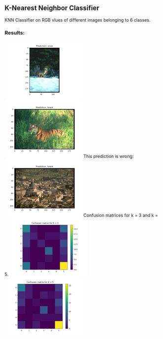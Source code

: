 ## K-Nearest Neighbor Classifier

KNN Classifier on RGB vlues of different images belonging to 6 classes.

### Results:
<img src="results/prediction0.png" width="50%">
<img src="results/prediction1.png" width="50%">  
This prediction is wrong:  
<img src="results/prediction2_wrong.png" width="50%">  
Confusion matrices for k = 3 and k = 5.  
<img src="results/confusion_matrix_k3.png" width="50%">
<img src="results/confusion_matrix_k5.png" width="50%">